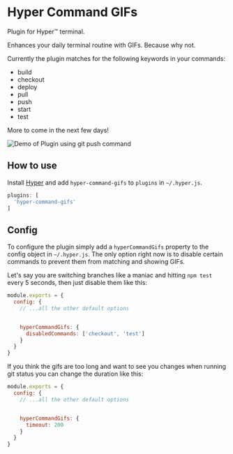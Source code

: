 # Hyper Command GIFs

Plugin for Hyper™ terminal.

Enhances your daily terminal routine with GIFs. Because why not.

Currently the plugin matches for the following keywords in your commands:

- build
- checkout
- deploy
- pull
- push
- start
- test

More to come in the next few days!

![Demo of Plugin using git push command](example/git-push-demo.gif)

## How to use

Install [Hyper](https://hyper.is) and add `hyper-command-gifs`
to `plugins` in `~/.hyper.js`.

```javascript
plugins: [
  'hyper-command-gifs'
]
```

## Config

To configure the plugin simply add a `hyperCommandGifs` property to the config object in `~/.hyper.js`.
The only option right now is to disable certain commands to prevent them from matching and showing GIFs.

Let's say you are switching branches like a maniac and hitting `npm test` every 5 seconds, then just disable them like this:

```javascript
module.exports = {
  config: {
    // ...all the other default options


    hyperCommandGifs: {
      disabledCommands: ['checkout', 'test']
    }
  }
}
```

If you think the gifs are too long and want to see you changes when running git status you can change the duration like this:

```javascript
module.exports = {
  config: {
    // ...all the other default options


    hyperCommandGifs: {
      timeout: 200
    }
  }
}
```
